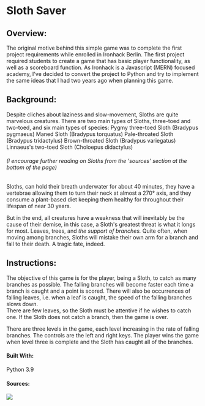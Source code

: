 # Sloth Saver

## Overview: 
The original motive behind this simple game was to complete the first project requirements while enrolled in Ironhack Berlin.
The first project required students to create a game that has basic player functionality, as well as a scoreboard function. 
As Ironhack is a Javascript (MERN) focused academy, I've decided to convert the project to Python and try to implement the same ideas 
that I had two years ago when planning this game.


## Background:
Despite cliches about laziness and slow-movement, Sloths are quite marvelous creatures. There are two main types of Sloths, three-toed and two-toed, 
and six main types of species:
Pygmy three-toed Sloth (Bradypus pygmaeus)
Maned Sloth (Bradypus torquatus)
Pale-throated Sloth (Bradypus tridactylus)
Brown-throated Sloth (Bradypus variegatus)
Linnaeus's two-toed Sloth (Choloepus didactylus)
###### (I encourage further reading on Sloths from the 'sources' section at the bottom of the page)

Sloths, can hold their breath underwater for about 40 minutes, 
they have a vertebrae allowing them to turn their neck at almost a 270° axis, 
and they consume a plant-based diet keeping them healthy for throughout their lifespan of near 30 years.

But in the end, all creatures have a weakness that will inevitably be the cause of their demise, 
in this case, a Sloth's greatest threat is what it longs for most. Leaves, trees, and *the support of branches.* 
Quite often, when moving among branches, Sloths will mistake their own arm for a branch and fall to their death. 
A tragic fate, indeed.

## Instructions:
The objective of this game is for the player, being a Sloth, to catch as many branches as possible. 
The falling branches will become faster each time a branch is caught and a point is scored.
There will also be occurrences of falling leaves, i.e. when a leaf is caught, the speed of the falling branches slows down.  
There are few leaves, so the Sloth must be attentive if he wishes to catch one.
If the Sloth does not catch a branch, then the game is over. 


There are three levels in the game, each level increasing in the rate of falling branches.
The controls are the left and right keys. 
The player wins the game when level three is complete and the Sloth has caught all of the branches.



#### Built With:
Python 3.9


#### Sources:

[WWF on Sloths]: https://www.worldwildlife.org/species/sloth
[George White - "Animals In The Wild"]: https://www.worldanimalprotection.org.uk/blogs/10-facts-about-sloths


![](https://media.giphy.com/media/p2J2OMrBI6ErC/giphy.gif)